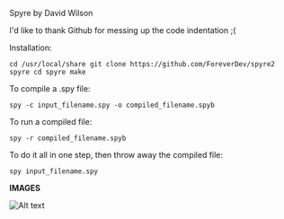 Spyre by David Wilson

I'd like to thank Github for messing up the code indentation ;(


Installation:

`cd /usr/local/share
git clone https://github.com/ForeverDev/spyre2 spyre
cd spyre
make`


To compile a .spy file:

`spy -c input_filename.spy -o compiled_filename.spyb`


To run a compiled file:

`spy -r compiled_filename.spyb`


To do it all in one step, then throw away the compiled file:

`spy input_filename.spy`

**IMAGES**

![Alt text](http://i.imgur.com/GMGUfjU.png "Code example 1")


